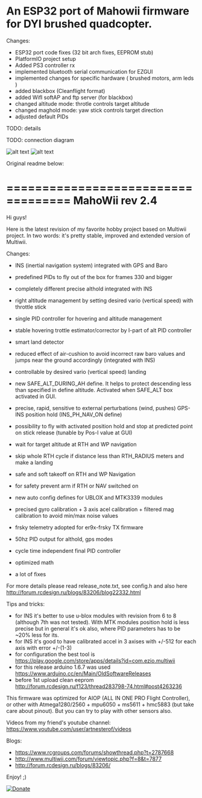 # An ESP32 port of Mahowii firmware for DYI brushed quadcopter.

Changes:
- ESP32 port code fixes (32 bit arch fixes, EEPROM stub)
- PlatformIO project setup
- Added PS3 controller rx
- implemented bluetooth serial communication for EZGUI
- implemented changes for specific hardware ( brushed motors, arm leds )
- added blackbox (Cleanflight format)
- added WifI softAP and ftp server (for blackbox)
- changed altitude mode: throtle controls target altitude
- changed maghold mode: yaw stick controls target direction
- adjusted default PIDs


TODO: details


TODO: connection diagram


![alt text](https://raw.githubusercontent.com/RomanLut/mahowii/upstream_shared/doc/quad1.jpg "Photo 1")
![alt text](https://raw.githubusercontent.com/RomanLut/mahowii/upstream_shared/doc/quad2.jpg "Photo 2")


Original readme below:


===================================
MahoWii rev 2.4 
===================================

Hi guys!

Here is the latest revision of my favorite hobby project based on Multiwii project.
In two words: it's pretty stable, improved and extended version of Multiwii.

Changes:
- INS (inertial navigation system) integrated with GPS and Baro
- predefined PIDs to fly out of the box for frames 330 and bigger

- completely different precise althold integrated with INS
- right altitude management by setting desired vario (vertical speed) with throttle stick
- single PID controller for hovering and altitude management
- stable hovering trottle estimator/corrector by I-part of alt PID controller
- smart land detector
- reduced effect of air-cushion to avoid incorrect raw baro values and jumps near the ground accordingly (integrated with INS)
- controllable by desired vario (vertical speed) landing 
- new SAFE_ALT_DURING_AH define. It helps to protect descending less than specified in define altitude. Activated when SAFE_ALT box activated in GUI.

- precise, rapid, sensitive to external perturbations (wind, pushes) GPS-INS position hold (INS_PH_NAV_ON define)
- possibility to fly with activated position hold and stop at predicted point on stick release (tunable by Pos-I value at GUI)
- wait for target altitude at RTH and WP navigation
- skip whole RTH cycle if distance less than RTH_RADIUS meters and make a landing
- safe and soft takeoff on RTH and WP Navigation
- for safety prevent arm if RTH or NAV switched on
- new auto config defines for UBLOX and MTK3339 modules

- precised gyro calibration + 3 axis acel calibration + filtered mag calibration to avoid min/max noise values
- frsky telemetry adopted for er9x-frsky TX firmware 
- 50hz PID output for althold, gps modes
- cycle time independent final PID controller 
- optimized math
- a lot of fixes 

For more details please read release_note.txt, see config.h and also here http://forum.rcdesign.ru/blogs/83206/blog22332.html

Tips and tricks:
- for INS it's better to use u-blox modules with revision from 6 to 8 (although 7th was not tested). With MTK modules position hold is less precise but in general it's ok also, where PID parameters has to be ~20% less for its.
- for INS it's good to have calibrated accel in 3 axises with +/-512 for each axis with error +/-(1-3)
- for configuration the best tool is https://play.google.com/store/apps/details?id=com.ezio.multiwii
- for this release arduino 1.6.7 was used https://www.arduino.cc/en/Main/OldSoftwareReleases
- before 1st upload clean eeprom http://forum.rcdesign.ru/f123/thread283798-74.html#post4263236

This firmware was optimized for AIOP (ALL IN ONE PRO Flight Controller), or other with Atmega1280/2560 + mpu6050 + ms5611 + hmc5883 (but take care about pinout). But you can try to play with other sensors also.

Videos from my friend's youtube channel: 
https://www.youtube.com/user/artnesterof/videos

Blogs:
- https://www.rcgroups.com/forums/showthread.php?t=2787668
- http://www.multiwii.com/forum/viewtopic.php?f=8&t=7877
- http://forum.rcdesign.ru/blogs/83206/

Enjoy! ;)  

[![Donate](https://www.paypalobjects.com/en_US/i/btn/btn_donate_LG.gif)](https://www.paypal.com/cgi-bin/webscr?cmd=_donations&business=NQ6D8YEWUV88S)


